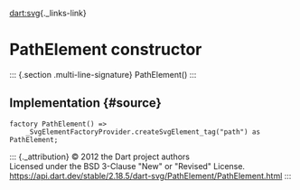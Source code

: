 [dart:svg](../../dart-svg/dart-svg-library){._links-link}

PathElement constructor
=======================

::: {.section .multi-line-signature}
PathElement()
:::

Implementation {#source}
--------------

``` {.language-dart data-language="dart"}
factory PathElement() =>
    _SvgElementFactoryProvider.createSvgElement_tag("path") as PathElement;
```

::: {._attribution}
© 2012 the Dart project authors\
Licensed under the BSD 3-Clause \"New\" or \"Revised\" License.\
<https://api.dart.dev/stable/2.18.5/dart-svg/PathElement/PathElement.html>
:::
